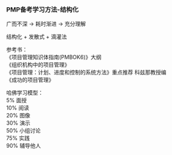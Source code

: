 ### PMP备考学习方法-结构化
广而不深 -> 耗时渐进 -> 充分理解  

结构化 + 发散式 + 滴灌法   

参考书：  
《项目管理知识体指南(PMBOK6)》大纲  
《组织机构中的项目管理》  
《项目管理：计划、进度和控制的系统方法》重点推荐 科兹那教授编   
《成功的项目管理》

哈佛学习模型：  
5% 面授  
10%  阅读  
20%  图像  
30%  演示  
50%  小组讨论  
75%  实践  
90%  辅导他人  

